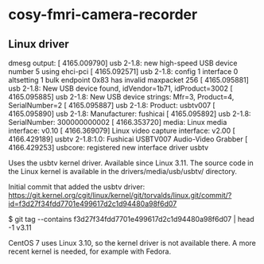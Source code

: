 cosy-fmri-camera-recorder
=========================

Linux driver
------------

dmesg output:
[ 4165.009790] usb 2-1.8: new high-speed USB device number 5 using ehci-pci
[ 4165.092571] usb 2-1.8: config 1 interface 0 altsetting 1 bulk endpoint 0x83 has invalid maxpacket 256
[ 4165.095881] usb 2-1.8: New USB device found, idVendor=1b71, idProduct=3002
[ 4165.095885] usb 2-1.8: New USB device strings: Mfr=3, Product=4, SerialNumber=2
[ 4165.095887] usb 2-1.8: Product: usbtv007
[ 4165.095890] usb 2-1.8: Manufacturer: fushicai
[ 4165.095892] usb 2-1.8: SerialNumber: 300000000002
[ 4166.353720] media: Linux media interface: v0.10
[ 4166.369079] Linux video capture interface: v2.00
[ 4166.429189] usbtv 2-1.8:1.0: Fushicai USBTV007 Audio-Video Grabber
[ 4166.429253] usbcore: registered new interface driver usbtv

Uses the usbtv kernel driver. Available since Linux 3.11. The source code in
the Linux kernel is available in the drivers/media/usb/usbtv/ directory.

Initial commit that added the usbtv driver:
https://git.kernel.org/cgit/linux/kernel/git/torvalds/linux.git/commit/?id=f3d27f34fdd7701e499617d2c1d94480a98f6d07

$ git tag --contains f3d27f34fdd7701e499617d2c1d94480a98f6d07 | head -1
v3.11

CentOS 7 uses Linux 3.10, so the kernel driver is not available there.
A more recent kernel is needed, for example with Fedora.
